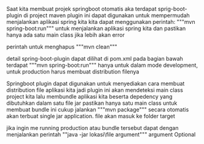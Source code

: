 Saat kita membuat projek springboot otomatis aka terdapat sprig-boot-plugin di project maven
plugin ini dapat digunakan untuk mempermudah menjalankan aplikasi spring kita
kita dapat menggunakan perintah:
"""mvn spring-boot:run"""
untuk menjalankan aplikasi spring kita dan pastikan hanya ada satu main class jika lebih akan error

perintah untuk menghapus
"""mvn clean"""

detail spring-boot-plugin dapat dilihat di pom.xml pada bagian bawah terdapat <plugin> 
"""mvn spring-boot:run"""
hanya untuk dalam mode development, untuk production harus membuat distribution filenya

Springboot plugin dapat digunakan untuk menyediakan cara membuat distribution file aplikasi kita
jadi plugin ini akan mendeteksi main class project kita lalu membundle aplikasi kita beserta depedency 
yang dibutuhkan dalam satu file jar
pastikan hanya satu main class
untuk membuat bundle ini cukup jalankan
"""mvn package"""
secara otomatis akan terbuat single jar application. file akan masuk ke folder target

jika ingin me running production atau bundle tersebut dapat dengan menjalankan perintah
""java -jar lokasi\file argument"""
argument Optional